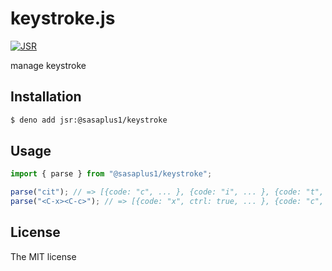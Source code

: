 # keystroke.js

[![JSR](https://jsr.io/badges/@sasaplus1/keystroke)](https://jsr.io/@sasaplus1/keystroke)

manage keystroke

## Installation

```sh
$ deno add jsr:@sasaplus1/keystroke
```

## Usage

```ts
import { parse } from "@sasaplus1/keystroke";

parse("cit"); // => [{code: "c", ... }, {code: "i", ... }, {code: "t", ... }]
parse("<C-x><C-c>"); // => [{code: "x", ctrl: true, ... }, {code: "c", ctrl: true, ... }]
```

## License

The MIT license

